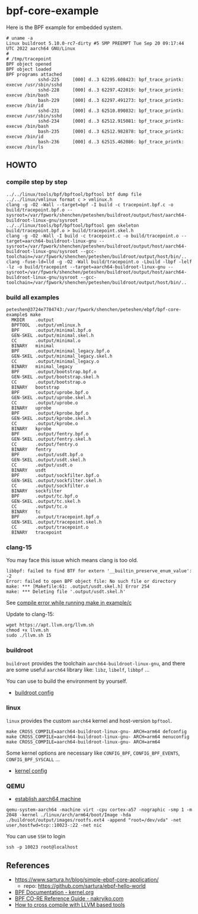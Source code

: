 # bpf-core-example

Here is the BPF example for embedded system.

```
# uname -a
Linux buildroot 5.10.0-rc7-dirty #5 SMP PREEMPT Tue Sep 20 09:17:44 UTC 2022 aarch64 GNU/Linux
#
# /tmp/tracepoint
BPF object opened
BPF object loaded
BPF programs attached
            sshd-225     [000] d..3 62295.608423: bpf_trace_printk: execve /usr/sbin/sshd
            sshd-228     [000] d..3 62297.422019: bpf_trace_printk: execve /bin/bash
            bash-229     [000] d..3 62297.491273: bpf_trace_printk: execve /bin/id
            sshd-231     [000] d..3 62510.890832: bpf_trace_printk: execve /usr/sbin/sshd
            sshd-234     [000] d..3 62512.915081: bpf_trace_printk: execve /bin/bash
            bash-235     [000] d..3 62512.982878: bpf_trace_printk: execve /bin/id
            bash-236     [000] d..3 62515.462086: bpf_trace_printk: execve /bin/ls
```

## HOWTO

### compile step by step

```
../../linux/tools/bpf/bpftool/bpftool btf dump file ../../linux/vmlinux format c > vmlinux.h
clang -g -O2 -Wall --target=bpf -I build -c tracepoint.bpf.c -o build/tracepoint.bpf.o --sysroot=/var/fpwork/shenchen/peteshen/buildroot/output/host/aarch64-buildroot-linux-gnu/sysroot
../../linux/tools/bpf/bpftool/bpftool gen skeleton build/tracepoint.bpf.o > build/tracepoint.skel.h
clang -g -O2 -Wall -I build -c tracepoint.c -o build/tracepoint.o --target=aarch64-buildroot-linux-gnu --sysroot=/var/fpwork/shenchen/peteshen/buildroot/output/host/aarch64-buildroot-linux-gnu/sysroot --gcc-toolchain=/var/fpwork/shenchen/peteshen/buildroot/output/host/bin/..
clang -fuse-ld=lld -g -O2 -Wall build/tracepoint.o -Lbuild -lbpf -lelf -lz -o build/tracepoint --target=aarch64-buildroot-linux-gnu --sysroot=/var/fpwork/shenchen/peteshen/buildroot/output/host/aarch64-buildroot-linux-gnu/sysroot --gcc-toolchain=/var/fpwork/shenchen/peteshen/buildroot/output/host/bin/..
```

### build all examples

```
peteshen@3724e7784743:/var/fpwork/shenchen/peteshen/ebpf/bpf-core-example$ make
  MKDIR    .output
  BPFTOOL  .output/vmlinux.h
  BPF      .output/minimal.bpf.o
  GEN-SKEL .output/minimal.skel.h
  CC       .output/minimal.o
  BINARY   minimal
  BPF      .output/minimal_legacy.bpf.o
  GEN-SKEL .output/minimal_legacy.skel.h
  CC       .output/minimal_legacy.o
  BINARY   minimal_legacy
  BPF      .output/bootstrap.bpf.o
  GEN-SKEL .output/bootstrap.skel.h
  CC       .output/bootstrap.o
  BINARY   bootstrap
  BPF      .output/uprobe.bpf.o
  GEN-SKEL .output/uprobe.skel.h
  CC       .output/uprobe.o
  BINARY   uprobe
  BPF      .output/kprobe.bpf.o
  GEN-SKEL .output/kprobe.skel.h
  CC       .output/kprobe.o
  BINARY   kprobe
  BPF      .output/fentry.bpf.o
  GEN-SKEL .output/fentry.skel.h
  CC       .output/fentry.o
  BINARY   fentry
  BPF      .output/usdt.bpf.o
  GEN-SKEL .output/usdt.skel.h
  CC       .output/usdt.o
  BINARY   usdt
  BPF      .output/sockfilter.bpf.o
  GEN-SKEL .output/sockfilter.skel.h
  CC       .output/sockfilter.o
  BINARY   sockfilter
  BPF      .output/tc.bpf.o
  GEN-SKEL .output/tc.skel.h
  CC       .output/tc.o
  BINARY   tc
  BPF      .output/tracepoint.bpf.o
  GEN-SKEL .output/tracepoint.skel.h
  CC       .output/tracepoint.o
  BINARY   tracepoint
```

### clang-15

You may face this issue which means clang is too old.

```
libbpf: failed to find BTF for extern '__builtin_preserve_enum_value': -2
Error: failed to open BPF object file: No such file or directory
make: *** [Makefile:61: .output/usdt.skel.h] Error 254
make: *** Deleting file '.output/usdt.skel.h'
```

See [compile error while running make in example/c](https://github.com/libbpf/libbpf-bootstrap/issues/95)

Update to clang-15:
```
wget https://apt.llvm.org/llvm.sh
chmod +x llvm.sh
sudo ./llvm.sh 15
```

### buildroot

`buildroot` provides the toolchain `aarch64-buildroot-linux-gnu`, and there are some useful `aarch64` library like: `libz`, `libelf`, `libbpf` ...

You can use to build the environment by yourself.
* [buildroot config](./buildroot/.config)

### linux

`linux` provides the custom `aarch64` kernel and host-version `bpftool`.

```
make CROSS_COMPILE=aarch64-buildroot-linux-gnu- ARCH=arm64 defconfig
make CROSS_COMPILE=aarch64-buildroot-linux-gnu- ARCH=arm64 menuconfig
make CROSS_COMPILE=aarch64-buildroot-linux-gnu- ARCH=arm64
```

Some kernel options are necessary like `CONFIG_BPF`, `CONFIG_BPF_EVENTS`, `CONFIG_BPF_SYSCALL` ...
* [kernel config](./linux/.config)

### QEMU

* [establish aarch64 machine](https://github.com/google/syzkaller/blob/master/docs/linux/setup_linux-host_qemu-vm_arm64-kernel.md)

```
qemu-system-aarch64 -machine virt -cpu cortex-a57 -nographic -smp 1 -m 2048 -kernel ./linux/arch/arm64/boot/Image -hda ./buildroot/output/images/rootfs.ext4 -append "root=/dev/vda" -net user,hostfwd=tcp::10023-:22 -net nic
```

You can use `SSH` to login
```
ssh -p 10023 root@localhost
```

## References

* <https://www.sartura.hr/blog/simple-ebpf-core-application/>
  * repo: <https://github.com/sartura/ebpf-hello-world>
* [BPF Documentation - kernel.org](https://www.kernel.org/doc/html/latest/bpf/)
* [BPF CO-RE Reference Guide - nakryiko.com](https://nakryiko.com/posts/bpf-core-reference-guide/)
* [How to cross compile with LLVM based tools](https://archive.fosdem.org/2018/schedule/event/crosscompile/attachments/slides/2107/export/events/attachments/crosscompile/slides/2107/How_to_cross_compile_with_LLVM_based_tools.pdf)